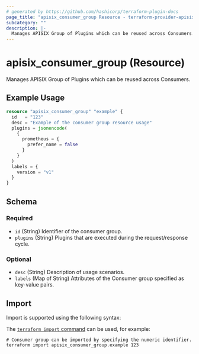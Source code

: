 ```yaml
---
# generated by https://github.com/hashicorp/terraform-plugin-docs
page_title: "apisix_consumer_group Resource - terraform-provider-apisix"
subcategory: ""
description: |-
  Manages APISIX Group of Plugins which can be reused across Consumers.
---
```


# apisix_consumer_group (Resource)

Manages APISIX Group of Plugins which can be reused across Consumers.

## Example Usage

```terraform
resource "apisix_consumer_group" "example" {
  id   = "123"
  desc = "Example of the consumer group resource usage"
  plugins = jsonencode(
    {
      prometheus = {
        prefer_name = false
      }
    }
  )
  labels = {
    version = "v1"
  }
}
```

<!-- schema generated by tfplugindocs -->
## Schema

### Required

- `id` (String) Identifier of the consumer group.
- `plugins` (String) Plugins that are executed during the request/response cycle.

### Optional

- `desc` (String) Description of usage scenarios.
- `labels` (Map of String) Attributes of the Consumer group specified as key-value pairs.

## Import

Import is supported using the following syntax:

The [`terraform import` command](https://developer.hashicorp.com/terraform/cli/commands/import) can be used, for example:

```shell
# Consumer group can be imported by specifying the numeric identifier.
terraform import apisix_consumer_group.example 123
```
